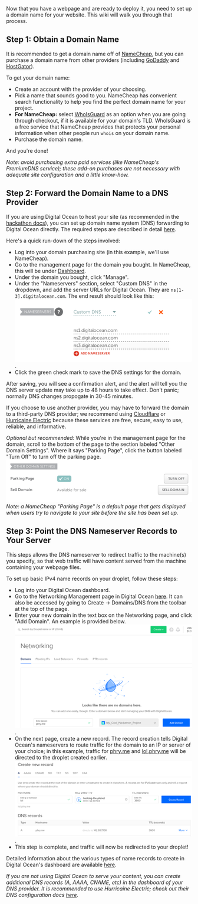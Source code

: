 Now that you have a webpage and are ready to deploy it, you need to 
set up a domain name for your website. This wiki will walk you through 
that process.

## Step 1: Obtain a Domain Name

It is recommended to get a domain name off of [NameCheap](https://www.namecheap.com), 
but you can purchase a domain name from other providers (including 
[GoDaddy](https://www.godaddy.com/) and [HostGator](https://www.hostgator.com/domains)).

To get your domain name:
- Create an account with the provider of your choosing.
- Pick a name that sounds good to you. NameCheap has convenient search 
  functionality to help you find the perfect domain name for your 
  project.
- **For NameCheap:** select [WhoIsGuard](https://www.namecheap.com/support/knowledgebase/article.aspx/278/37/what-is-whoisguard) 
as an option when you are going through checkout, if it is available 
for your domain's TLD. WhoIsGuard is a free service that NameCheap 
provides that protects your personal information 
when other people run `whois` on your domain name.
- Purchase the domain name.

And you're done!

_Note: avoid purchasing extra paid services (like NameCheap's PremiumDNS 
service); these add-on purchases are not necessary with adequate site 
configuration and a little know-how._

## Step 2: Forward the Domain Name to a DNS Provider

If you are using Digital Ocean to host your site (as recommended in 
the [hackathon docs](Server-Creation)), you can set up domain name 
system (DNS) forwarding to Digital Ocean directly. The required steps 
are described in detail [here](https://www.digitalocean.com/community/tutorials/how-to-point-to-digitalocean-nameservers-from-common-domain-registrars).

Here's a quick run-down of the steps involved:
- Log into your domain purchasing site (in this example, we'll use 
  NameCheap).
- Go to the management page for the domain you bought. In NameCheap, 
  this will be under [Dashboard](https://ap.www.namecheap.com/dashboard).
- Under the domain you bought, click "Manage".
- Under the "Nameservers" section, select "Custom DNS" in the dropdown, 
  and add the server URLs for Digital Ocean. They are 
  `ns[1-3].digitalocean.com`. The end result should look like this:
  ![Namecheap Dns](/uploads/namecheap_dns.png "Namecheap Dns").
- Click the green check mark to save the DNS settings for the domain.

After saving, you will see a confirmation alert, and the alert will 
tell you the DNS server update may take up to 48 hours to take effect. 
Don't panic; normally DNS changes propogate in 30-45 minutes.

If you choose to use another provider, you may have to forward the 
domain to a third-party DNS provider; we recommend using 
[Cloudflare](https://www.cloudflare.com/dns/) or 
[Hurricaine Electric](https://dns.he.net/) because these services 
are free, secure, easy to use, reliable, and informative.

_Optional but recommended:_ While you're in the management page 
for the domain, scroll to the bottom of the page to the section 
labeled "Other Domain Settings". Where it says "Parking Page", 
click the button labeled "Turn Off" to turn off the parking page. 
![Parking Page](/uploads/parking_page.png "Parking Page")
_Note: a NameCheap "Parking Page" is a default page that gets 
displayed when users try to navigate to your site before the site 
has been set up._

## Step 3: Point the DNS Nameserver Records to Your Server

This steps allows the DNS nameserver to redirect traffic to the 
machine(s) you specify, so that web traffic will have content served 
from the machine containing your webpage files.

To set up basic IPv4 name records on your droplet, follow these steps:
- Log into your Digital Ocean dashboard.
- Go to the Networking Management page in Digital Ocean 
  [here](https://cloud.digitalocean.com/networking/domains?fleetUuid=null&i=a309dd).
  It can also be accessed by going to Create -> Domains/DNS from the 
  toolbar at the top of the page.
- Enter your new domain in the text box on the Networking page, and 
  click "Add Domain". An example is provided below.
  ![Add New Domain](/uploads/add_new_domain.png "Add New Domain").
- On the next page, create a new record. The record creation tells 
  Digital Ocean's nameservers to route traffic for the domain to an 
  IP or server of your choice; in this example, traffic for 
  [phry.me](http://phry.me) and [lol.phry.me](http://lol.phry.me) 
  will be directed to the droplet created earlier.
  ![Records Examples](/uploads/records_examples.png "Records Examples").
- This step is complete, and traffic will now be redirected to your 
  droplet!

Detailed information about the various types of name records to 
create in Digital Ocean's dashboard are available 
[here](https://www.digitalocean.com/docs/networking/dns/how-to/manage-records/).

_If you are not using Digital Ocean to serve your content, you can 
create additional DNS records (A, AAAA, CNAME, etc) in the dashboard 
of your DNS provider. It is recommended to use Hurricaine Electric; 
check out their DNS configuration docs [here](https://dns.he.net/docs.html)._
